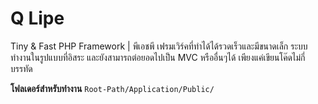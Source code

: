 # Q Lipe
Tiny &amp; Fast PHP Framework | พีเอชพี เฟรมเวิร์คที่ทำได้ได้รวดเร็วและมีขนาดเล็ก
ระบบทำงานในรูปแบบที่อิสระ และยังสามารถต่อยอดไปเป็น MVC หรืออื่นๆได้ เพียงแค่เขียนโค๊ดไม่กี่บรรทัด

**โฟลเดอร์สำหรับทำงาน**
``
Root-Path/Application/Public/
``
